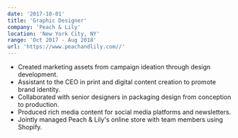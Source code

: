 ```yaml
---
date: '2017-10-01'
title: 'Graphic Designer'
company: 'Peach & Lily'
location: 'New York City, NY'
range: 'Oct 2017 - Aug 2018'
url: 'https://www.peachandlily.com//'
---
```


- Created marketing assets from campaign ideation through design development.
- Assistant to the CEO in print and digital content creation to promote brand identity.
- Collaborated with senior designers in packaging design from conception to production.
- Produced rich media content for social media platforms and newsletters.
- Jointly managed Peach & Lily's online store with team members using Shopify.
